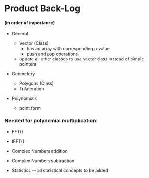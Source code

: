 # Product Back-Log
#### (in order of importance)

* General
    * Vector (Class)
        * has an array with corresponding n-value
        * push and pop operations
    * update all other classes to use vector class instead of simple pointers

* Geometery
    * Polygons (Class)
    * Trilateration
    

* Polynomials
    * point form
### Needed for polynomial multiplication:
* FFT()
* IFFT()

* Complex Numbers addition
* Complex Numbers subtraction

* Statistics
    -- all statistical concepts to be added